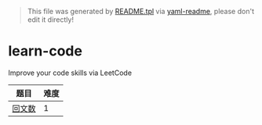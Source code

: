 > This file was generated by [README.tpl](README.tpl) via [yaml-readme](https://github.com/LinuxSuRen/yaml-readme), please don't edit it directly!

# learn-code
Improve your code skills via LeetCode

| 题目 | 难度 |
|---|---|
| [回文数](https://leetcode.cn/problems/palindrome-number/) | 1 |
